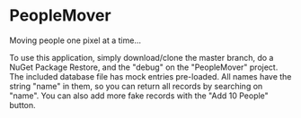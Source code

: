 # PeopleMover

Moving people one pixel at a time...

To use this application, simply download/clone the master branch, do a NuGet Package Restore, and the "debug" on the "PeopleMover" project. The included database file has mock entries pre-loaded. All names have the string "name" in them, so you can return all records by searching on "name". You can also add more fake records with the "Add 10 People" button.
